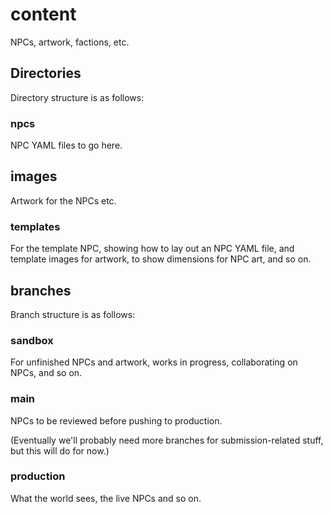 # content
NPCs, artwork, factions, etc.

## Directories
Directory structure is as follows:

### npcs
NPC YAML files to go here.

## images
Artwork for the NPCs etc.

### templates
For the template NPC, showing how to lay out an NPC YAML file, and template images for artwork, to show dimensions for NPC art, and so on.

## branches
Branch structure is as follows:

### sandbox
For unfinished NPCs and artwork, works in progress, collaborating on NPCs, and so on.

### main
NPCs to be reviewed before pushing to production.

(Eventually we'll probably need more branches for submission-related stuff, but this will do for now.)

### production
What the world sees, the live NPCs and so on.
